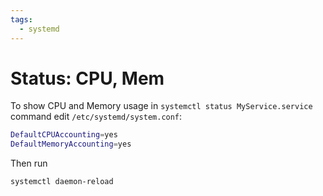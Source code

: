 ```yaml
---
tags:
  - systemd
---
```


# Status: CPU, Mem 

To show CPU and Memory usage in `systemctl status MyService.service` command edit 
`/etc/systemd/system.conf`:

```sh
DefaultCPUAccounting=yes
DefaultMemoryAccounting=yes
```
Then run
```sh
systemctl daemon-reload
```